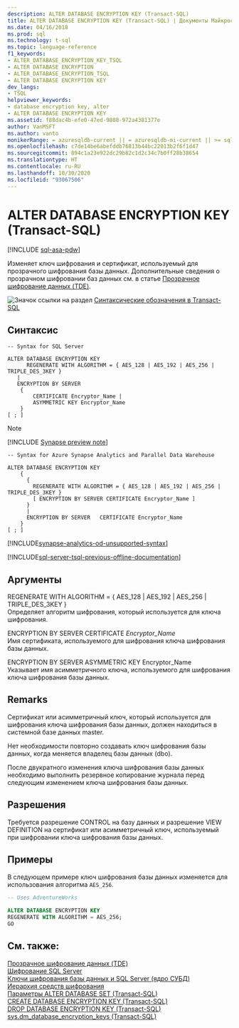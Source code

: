```yaml
---
description: ALTER DATABASE ENCRYPTION KEY (Transact-SQL)
title: ALTER DATABASE ENCRYPTION KEY (Transact-SQL) | Документы Майкрософт
ms.date: 04/16/2018
ms.prod: sql
ms.technology: t-sql
ms.topic: language-reference
f1_keywords:
- ALTER_DATABASE_ENCRYPTION_KEY_TSQL
- ALTER DATABASE ENCRYPTION
- ALTER_DATABASE_ENCRYPTION_TSQL
- ALTER DATABASE ENCRYPTION KEY
dev_langs:
- TSQL
helpviewer_keywords:
- database encryption key, alter
- ALTER DATABASE ENCRYPTION KEY
ms.assetid: f88dac4b-efe0-47ed-9808-972a4381377e
author: VanMSFT
ms.author: vanto
monikerRange: = azuresqldb-current || = azuresqldb-mi-current || >= sql-server-2016 || >= sql-server-linux-2017 || = sqlallproducts-allversions||=azure-sqldw-latest
ms.openlocfilehash: c7de14be6abefddb76813b44bc22013b2f6f1d47
ms.sourcegitcommit: 894c1a23e922dc29b82c1d2c34c7b0ff28b38654
ms.translationtype: HT
ms.contentlocale: ru-RU
ms.lasthandoff: 10/30/2020
ms.locfileid: "93067506"
---
```

# <a name="alter-database-encryption-key-transact-sql"></a>ALTER DATABASE ENCRYPTION KEY (Transact-SQL)
[!INCLUDE [sql-asa-pdw](../../includes/applies-to-version/sql-asa-pdw.md)]

  Изменяет ключ шифрования и сертификат, используемый для прозрачного шифрования базы данных. Дополнительные сведения о прозрачном шифровании баз данных см. в статье [Прозрачное шифрование данных (TDE)](../../relational-databases/security/encryption/transparent-data-encryption.md).  
  
 ![Значок ссылки на раздел](../../database-engine/configure-windows/media/topic-link.gif "Значок ссылки на раздел") [Синтаксические обозначения в Transact-SQL](../../t-sql/language-elements/transact-sql-syntax-conventions-transact-sql.md)  
  
## <a name="syntax"></a>Синтаксис  
  
```syntaxsql
-- Syntax for SQL Server  
  
ALTER DATABASE ENCRYPTION KEY  
      REGENERATE WITH ALGORITHM = { AES_128 | AES_192 | AES_256 | TRIPLE_DES_3KEY }  
   |  
   ENCRYPTION BY SERVER   
    {  
        CERTIFICATE Encryptor_Name |  
        ASYMMETRIC KEY Encryptor_Name  
    }  
[ ; ]  
```
  
> [!Note]
> [!INCLUDE [Synapse preview note](../../includes/synapse-preview-note.md)]
  
```syntaxsql
-- Syntax for Azure Synapse Analytics and Parallel Data Warehouse  
  
ALTER DATABASE ENCRYPTION KEY  
    {  
      {  
        REGENERATE WITH ALGORITHM = { AES_128 | AES_192 | AES_256 | TRIPLE_DES_3KEY }  
        [ ENCRYPTION BY SERVER CERTIFICATE Encryptor_Name ]  
      }  
      |  
      ENCRYPTION BY SERVER   CERTIFICATE Encryptor_Name    
    }  
[ ; ]  
```  
[!INCLUDE[synapse-analytics-od-unsupported-syntax](../../includes/synapse-analytics-od-unsupported-syntax.md)]
  
[!INCLUDE[sql-server-tsql-previous-offline-documentation](../../includes/sql-server-tsql-previous-offline-documentation.md)]

## <a name="arguments"></a>Аргументы
 REGENERATE WITH ALGORITHM = { AES_128 \| AES_192 \| AES_256 \| TRIPLE_DES_3KEY }  
 Определяет алгоритм шифрования, который используется для ключа шифрования.  
  
 ENCRYPTION BY SERVER CERTIFICATE *Encryptor_Name*  
 Имя сертификата, используемого для шифрования ключа шифрования базы данных.  
  
 ENCRYPTION BY SERVER ASYMMETRIC KEY Encryptor_Name  
 Указывает имя асимметричного ключа, используемого для шифрования ключа шифрования базы данных.  
  
## <a name="remarks"></a>Remarks  
 Сертификат или асимметричный ключ, который используется для шифрования ключа шифрования базы данных, должен находиться в системной базе данных master.  
  
 Нет необходимости повторно создавать ключ шифрования базы данных, когда меняется владелец базы данных (dbo).
  
 После двукратного изменения ключа шифрования базы данных необходимо выполнить резервное копирование журнала перед следующим изменением ключа шифрования базы данных.  
  
## <a name="permissions"></a>Разрешения  
 Требуется разрешение CONTROL на базу данных и разрешение VIEW DEFINITION на сертификат или асимметричный ключ, используемый при шифровании ключа шифрования базы данных.  
  
## <a name="examples"></a>Примеры  
 В следующем примере ключ шифрования базы данных изменяется для использования алгоритма `AES_256`.  
  
```sql  
-- Uses AdventureWorks  
  
ALTER DATABASE ENCRYPTION KEY  
REGENERATE WITH ALGORITHM = AES_256;  
GO  
```  
  
## <a name="see-also"></a>См. также:  
 [Прозрачное шифрование данных (TDE)](../../relational-databases/security/encryption/transparent-data-encryption.md)   
 [Шифрование SQL Server](../../relational-databases/security/encryption/sql-server-encryption.md)   
 [Ключи шифрования базы данных и SQL Server (ядро СУБД)](../../relational-databases/security/encryption/sql-server-and-database-encryption-keys-database-engine.md)   
 [Иерархия средств шифрования](../../relational-databases/security/encryption/encryption-hierarchy.md)   
 [Параметры ALTER DATABASE SET (Transact-SQL)](../../t-sql/statements/alter-database-transact-sql-set-options.md)   
 [CREATE DATABASE ENCRYPTION KEY (Transact-SQL)](../../t-sql/statements/create-database-encryption-key-transact-sql.md)   
 [DROP DATABASE ENCRYPTION KEY (Transact-SQL)](../../t-sql/statements/drop-database-encryption-key-transact-sql.md)   
 [sys.dm_database_encryption_keys (Transact-SQL)](../../relational-databases/system-dynamic-management-views/sys-dm-database-encryption-keys-transact-sql.md)  
  
  


